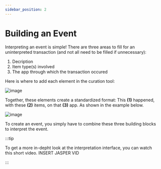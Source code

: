 ```yaml
---
sidebar_position: 2
---
```


# Building an Event
Interpreting an event is simple! There are three areas to fill for an uninterpreted transaction (and not all need to be filled if unnecessary):

1. Decription
2. Item type(s) involved
3. The app through which the transaction occured

Here is where to add each element in the curation tool:

![image](/img/assets/mechanics1.png)

Together, these elements create a standardized format: This **(1)** happened, with these **(2)** items, on that **(3)** app. As shown in the example below. 

![image](/img/assets/mechanics2.png)

To create an event, you simply have to combine these three building blocks to interpret the event. 

:::tip 

To get a more in-depht look at the interpretation interface, you can watch this short video. INSERT JASPER VID

:::
